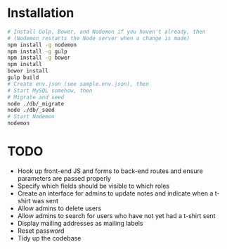 # Installation

```sh
# Install Gulp, Bower, and Nodemon if you haven't already, then
# (Nodemon restarts the Node server when a change is made)
npm install -g nodemon
npm install -g gulp
npm install -g bower
npm install
bower install
gulp build
# Create env.json (see sample.env.json), then
# Start MySQL somehow, then
# Migrate and seed
node ./db/_migrate
node ./db/_seed
# Start Nodemon
nodemon
```

# TODO

- Hook up front-end JS and forms to back-end routes and ensure parameters are passed properly
- Specify which fields should be visible to which roles
- Create an interface for admins to update notes and indicate when a t-shirt was sent
- Allow admins to delete users
- Allow admins to search for users who have not yet had a t-shirt sent
- Display mailing addresses as mailing labels
- Reset password
- Tidy up the codebase
